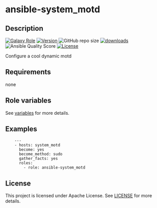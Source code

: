 # ansible-system_motd

## Description

[![Galaxy Role](https://img.shields.io/badge/galaxy-system_motd-purple?style=flat)](https://galaxy.ansible.com/lotusnoir/system_motd)
[![Version](https://img.shields.io/github/release/lotusnoir/ansible-system_motd.svg)](https://github.com/lotusnoir/ansible-system_motd/releases/latest)
![GitHub repo size](https://img.shields.io/github/repo-size/lotusnoir/ansible-system_motd?color=orange&style=flat)
[![downloads](https://img.shields.io/ansible/role/d/56932)](https://galaxy.ansible.com/lotusnoir/system_motd)
![Ansible Quality Score](https://img.shields.io/ansible/quality/56932)
[![License](https://img.shields.io/badge/license-Apache--2.0-brightgreen?style=flat)](https://opensource.org/licenses/Apache-2.0)

Configure a cool dynamic motd

## Requirements

none

## Role variables

See [variables](/defaults/main.yml) for more details.

## Examples

        ---
        - hosts: system_motd
          become: yes
          become_method: sudo
          gather_facts: yes
          roles:
            - role: ansible-system_motd


## License

This project is licensed under Apache License. See [LICENSE](/LICENSE) for more details.

